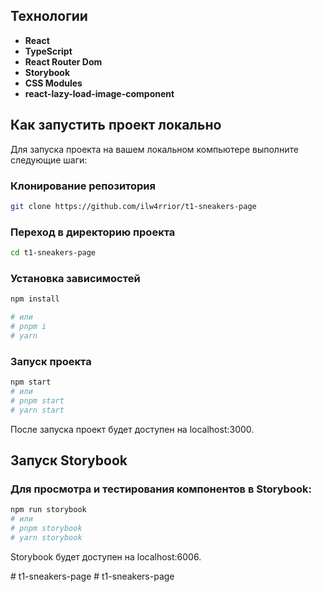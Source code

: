 ## Технологии

- **React** 
- **TypeScript** 
- **React Router Dom** 
- **Storybook** 
- **CSS Modules** 
- **react-lazy-load-image-component** 

## Как запустить проект локально

Для запуска проекта на вашем локальном компьютере выполните следующие шаги:

### Клонирование репозитория

```bash
git clone https://github.com/ilw4rrior/t1-sneakers-page
```

### Переход в директорию проекта

```bash
cd t1-sneakers-page
```

### Установка зависимостей

```bash
npm install

# или
# pnpm i
# yarn
```

### Запуск проекта

```bash
npm start
# или
# pnpm start
# yarn start
```

После запуска проект будет доступен на localhost:3000.

## Запуск Storybook

### Для просмотра и тестирования компонентов в Storybook:

```bash
npm run storybook
# или
# pnpm storybook
# yarn storybook
```

Storybook будет доступен на localhost:6006.


#   t 1 - s n e a k e r s - p a g e 
 
 #   t 1 - s n e a k e r s - p a g e  
 